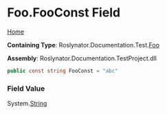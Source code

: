 <a name="_top"></a>

# Foo\.FooConst Field

[Home](../../../../../README.md#_top)

**Containing Type**: Roslynator\.Documentation\.Test\.[Foo](../README.md#_top)

**Assembly**: Roslynator\.Documentation\.TestProject\.dll

```csharp
public const string FooConst = "abc"
```

### Field Value

System\.[String](https://docs.microsoft.com/en-us/dotnet/api/system.string)

